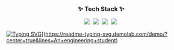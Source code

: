 <h3 align="center">✨ Tech Stack ✨</h3>
<div align="center">
  <img src="https://img.shields.io/badge/IT-20232a.svg?style=for-the-badge&logo=react&logoColor=orange" />&nbsp
  <img src="https://img.shields.io/badge/Java-F7DF1E.svg?style=for-the-badge&logo=java&logoColor=20232a" />&nbsp
  <img src="https://img.shields.io/badge/Python-E34F26.svg?style=for-the-badge&logo=#python&logoColor=white" />&nbsp
  <img src="https://img.shields.io/badge/MySQL-27588a.svg?style=for-the-badge&logo=#python&logoColor=white" />&nbsp
</div>


[![Typing SVG](https://readme-typing-svg.demolab.com?font=Fira+Code&pause=1000&width=435&lines=An+engineering+student)](https://git.io/typing-svg)](https://readme-typing-svg.demolab.com/demo/?center=true&lines=An+engineering+student)



